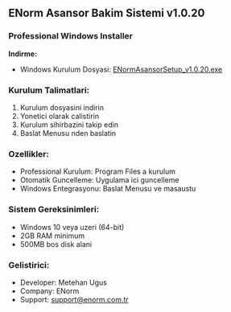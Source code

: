 ﻿## ENorm Asansor Bakim Sistemi v1.0.20

### Professional Windows Installer

**Indirme:**
- Windows Kurulum Dosyasi: [ENormAsansorSetup_v1.0.20.exe](https://github.com/metehan-ugus/ENorm-Release/releases/latest/download/ENormAsansorSetup_v1.0.20.exe)

### Kurulum Talimatlari:
1. Kurulum dosyasini indirin
2. Yonetici olarak calistirin
3. Kurulum sihirbazini takip edin
4. Baslat Menusu nden baslatin

### Ozellikler:
- Professional Kurulum: Program Files a kurulum
- Otomatik Guncelleme: Uygulama ici guncelleme
- Windows Entegrasyonu: Baslat Menusu ve masaustu

### Sistem Gereksinimleri:
- Windows 10 veya uzeri (64-bit)
- 2GB RAM minimum
- 500MB bos disk alani

### Gelistirici:
- Developer: Metehan Ugus
- Company: ENorm
- Support: support@enorm.com.tr

